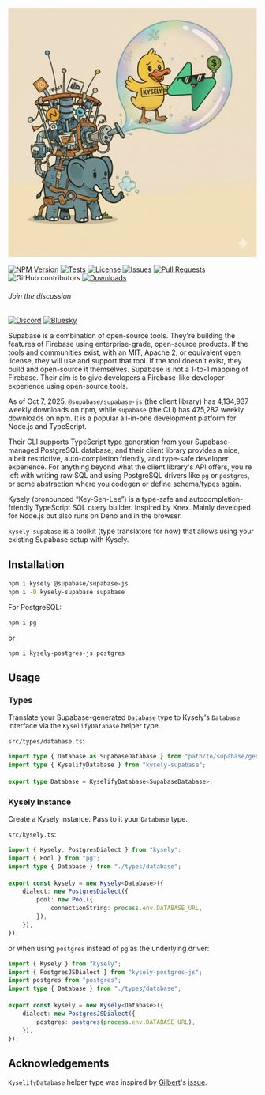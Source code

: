 ![Kysely and Supabase mascots floating in the AI bubble created by a wonky open-source stack taped to PostgreSQL](./assets/banner.jpg)

[![NPM Version](https://img.shields.io/npm/v/kysely-supabase?style=flat&label=latest)](https://github.com/kysely-org/kysely-supabase/releases/latest)
[![Tests](https://github.com/kysely-org/kysely-supabase/actions/workflows/tests.yml/badge.svg)](https://github.com/kysely-org/kysely-supabase)
[![License](https://img.shields.io/github/license/kysely-org/kysely-supabase?style=flat)](https://github.com/kysely-org/kysely-supabase/blob/main/LICENSE)
[![Issues](https://img.shields.io/github/issues-closed/kysely-org/kysely-supabase?logo=github)](https://github.com/kysely-org/kysely-supabase/issues?q=is%3Aissue+is%3Aopen+sort%3Aupdated-desc)
[![Pull Requests](https://img.shields.io/github/issues-pr-closed/kysely-org/kysely-supabase?label=PRs&logo=github&style=flat)](https://github.com/kysely-org/kysely-supabase/pulls?q=is%3Apr+is%3Aopen+sort%3Aupdated-desc)
![GitHub contributors](https://img.shields.io/github/contributors/kysely-org/kysely-supabase)
[![Downloads](https://img.shields.io/npm/dw/kysely-supabase?logo=npm)](https://www.npmjs.com/package/kysely-supabase)

###### Join the discussion ⠀⠀⠀⠀⠀⠀⠀

[![Discord](https://img.shields.io/badge/Discord-%235865F2.svg?style=flat&logo=discord&logoColor=white)](https://discord.gg/xyBJ3GwvAm)
[![Bluesky](https://img.shields.io/badge/Bluesky-0285FF?style=flat&logo=Bluesky&logoColor=white)](https://bsky.app/profile/kysely.dev)

Supabase is a combination of open-source tools. They're building the features of Firebase using enterprise-grade, open-source products. If the tools and communities exist, with an MIT, Apache 2, or equivalent open license, they will use and support that tool. If the tool doesn't exist, they build and open-source it themselves. Supabase is not a 1-to-1 mapping of Firebase. Their aim is to give developers a Firebase-like developer experience using open-source tools.

As of Oct 7, 2025, `@supabase/supabase-js` (the client library) has 4,134,937 weekly downloads on npm, while `supabase` (the CLI) has 475,282 weekly downloads on npm. It is a popular all-in-one development platform for Node.js and TypeScript.

Their CLI supports TypeScript type generation from your Supabase-managed PostgreSQL database, and their client library provides a nice, albeit restrictive, auto-completion friendly, and type-safe developer experience. For anything beyond what the client library's API offers, you're left with writing raw SQL and using PostgreSQL drivers like `pg` or `postgres`, or some abstraction where you codegen or define schema/types again.

Kysely (pronounced “Key-Seh-Lee”) is a type-safe and autocompletion-friendly TypeScript SQL query builder. Inspired by Knex. Mainly developed for Node.js but also runs on Deno and in the browser.

`kysely-supabase` is a toolkit (type translators for now) that allows using your existing Supabase setup with Kysely.

## Installation

```sh
npm i kysely @supabase/supabase-js
npm i -D kysely-supabase supabase
```

For PostgreSQL:

```sh
npm i pg
```

or

```sh
npm i kysely-postgres-js postgres
```

## Usage

### Types

Translate your Supabase-generated `Database` type to Kysely's `Database` interface via the `KyselifyDatabase` helper type.

`src/types/database.ts`:

```ts
import type { Database as SupabaseDatabase } from "path/to/supabase/generated/types/file";
import type { KyselifyDatabase } from "kysely-supabase";

export type Database = KyselifyDatabase<SupabaseDatabase>;
```

### Kysely Instance

Create a Kysely instance. Pass to it your `Database` type.

`src/kysely.ts`:

```ts
import { Kysely, PostgresDialect } from "kysely";
import { Pool } from "pg";
import type { Database } from "./types/database";

export const kysely = new Kysely<Database>({
	dialect: new PostgresDialect({
		pool: new Pool({
			connectionString: process.env.DATABASE_URL,
		}),
	}),
});
```

or when using `postgres` instead of `pg` as the underlying driver:

```ts
import { Kysely } from "kysely";
import { PostgresJSDialect } from "kysely-postgres-js";
import postgres from "postgres";
import type { Database } from "./types/database";

export const kysely = new Kysely<Database>({
	dialect: new PostgresJSDialect({
		postgres: postgres(process.env.DATABASE_URL),
	}),
});
```

## Acknowledgements

`KyselifyDatabase` helper type was inspired by [Gilbert](https://github.com/gilbert)'s [issue](https://github.com/kysely-org/kysely/issues/461).
